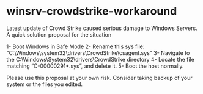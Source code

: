 # winsrv-crowdstrike-workaround
Latest update of Crowd Strike caused serious damage to Windows Servers. A quick solution proposal for the situation


1- Boot Windows in Safe Mode
2- Rename this sys file: "C:\Windows\system32\drivers\CrowdStrike\csagent.sys"
3- Navigate to the C:\Windows\System32\drivers\CrowdStrike directory
4- Locate the file matching “C-00000291*.sys”, and delete it.
5- Boot the host normally.

Please use this proposal at your own risk. Consider taking backup of your system or the files you edited.
